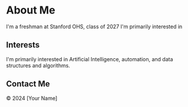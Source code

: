 # About Me
I'm a freshman at Stanford OHS, class of 2027
I'm primarily interested in 

## Interests
I'm primarily interested in Artificial Intelligence, automation, and data structures and algorithms.

## Contact Me


© 2024 [Your Name]
